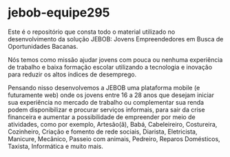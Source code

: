 # jebob-equipe295
Este é o repositório que consta todo o material utilizado no desenvolvimento da solução JEBOB: Jovens Empreendedores em Busca de Oportunidades Bacanas.

Nós temos como missão ajudar jovens com pouca ou nenhuma experiência de trabalho e baixa formação escolar utilizando a tecnologia e inovação para reduzir os altos índices de desemprego.

Pensando nisso desenvolvemos a JEBOB uma plataforma mobile (e futuramente web) onde os jovens entre 16 a 28 anos que desejam iniciar sua experiência no mercado de trabalho ou complementar sua renda podem disponibilizar e procurar serviços informais, para sair da crise financeira e aumentar a possibilidade de empreender por meio de atividades, como por exemplo, Artesão(ã), Babá, Cabeleireiro, Costureira, Cozinheiro, Criação e fomento de rede sociais, Diarista, Eletricista, Manicure, Mecânico, Passeio com animais, Pedreiro, Reparos Domésticos, Taxista, Informática e muito mais.
